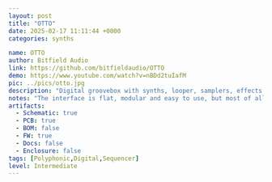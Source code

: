 ```yaml
---
layout: post
title: "OTTO"
date: 2025-02-17 11:11:44 +0000
categories: synths

name: OTTO
author: Bitfield Audio
link: https://github.com/bitfieldaudio/OTTO
demo: https://www.youtube.com/watch?v=nBDd2tuIafM
pic: ../pics/otto.jpg
description: "Digital groovebox with synths, looper, samplers, effects and a sequencer"
notes: "The interface is flat, modular and easy to use, but most of all, it aims to encourage experimentation. The workflow is intended to be minimalistic with a minimum of menu-diving and everything at most a couple of intuitive button presses away."
artifacts:
  - Schematic: true
  - PCB: true
  - BOM: false
  - FW: true
  - Docs: false
  - Enclosure: false
tags: [Polyphonic,Digital,Sequencer]
level: Intermediate
---
```


